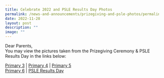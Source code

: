 ```yaml
---
title: Celebrate 2022 and PSLE Results Day Photos
permalink: /news-and-announcements/prizegiving-and-psle-photos/permalink/
date: 2022-11-28
layout: post
description: ""
image: ""
---
```

Dear Parents,  
You may view the pictures taken from the Prizegiving Ceremony & PSLE Results Day in the links below:

[Primary 3](https://photos.app.goo.gl/RUCb97zh6pPAxbxi8) | [Primary 4](https://photos.app.goo.gl/hdUjthAxeXmfaMnCA) | [Primary 5](https://photos.app.goo.gl/WuQdpNh5df43aqxc9)  
[Primary 6](https://photos.app.goo.gl/NmPuyxEvU5noyygR9) | [PSLE Results Day](https://photos.app.goo.gl/mHzGrhpYEVwk2BAQ6)